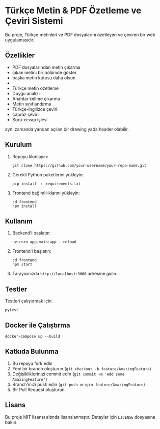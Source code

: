 # Türkçe Metin & PDF Özetleme ve Çeviri Sistemi

Bu proje, Türkçe metinleri ve PDF dosyalarını özetleyen ve çeviren bir web uygulamasıdır.

## Özellikler

- PDF dosyalarından metin çıkarma
- çıkan metini bir bölümde göster
- başka metin kutusu daha olsun.
- 
- Türkçe metin özetleme
- Duygu analizi
- Anahtar kelime çıkarma
- Metin sınıflandırma 
- Türkçe-İngilizce çeviri
- çapraz çeviri 
- Soru-cevap işlevi

aynı zamanda yandan açılan bir drawing yada header olabilir.

## Kurulum


1. Repoyu klonlayın:
   ```
   git clone https://github.com/your-username/your-repo-name.git
   ```

2. Gerekli Python paketlerini yükleyin:
   ```
   pip install -r requirements.txt
   ```

3. Frontend bağımlılıklarını yükleyin:
   ```
   cd frontend
   npm install
   ```

## Kullanım

1. Backend'i başlatın:
   ```
   uvicorn app.main:app --reload
   ```

2. Frontend'i başlatın:
   ```
   cd frontend
   npm start
   ```

3. Tarayıcınızda `http://localhost:3000` adresine gidin.

## Testler

Testleri çalıştırmak için:
```
pytest
```

## Docker ile Çalıştırma

```
docker-compose up --build
```

## Katkıda Bulunma

1. Bu repoyu fork edin
2. Yeni bir branch oluşturun (`git checkout -b feature/AmazingFeature`)
3. Değişikliklerinizi commit edin (`git commit -m 'Add some AmazingFeature'`)
4. Branch'inizi push edin (`git push origin feature/AmazingFeature`)
5. Bir Pull Request oluşturun

## Lisans

Bu proje MIT lisansı altında lisanslanmıştır. Detaylar için `LICENSE` dosyasına bakın.